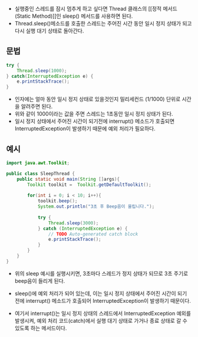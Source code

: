 - 실행중인 스레드를 잠시 멈추게 하고 싶다면 Thread 클래스의 [[정적 메서드(Static Method)]]인 sleep() 메서드를 사용하면 된다.
- Thread.sleep()메소드를 호출한 스레드는 주어진 시간 동안 일시 정지 상태가 되고 다시 실행 대기 상태로 돌아간다.

## 문법

```java
try {
	Thread.sleep(1000);
} catch(InterruptedException e) {
	e.printStackTrace();
}
```

- 인자에는 얼마 동안 일시 정지 상태로 있을것인지 밀리세컨드 (1/1000) 단위로 시간을 알려주면 된다.
- 위와 같이 1000이라는 값을 주면 스레드는 1초동안 일시 정지 상태가 된다.
- 일시 정지 상태에서 주어진 시간이 되기전에 interrupt() 메소드가 호출되면 InterruptedException이 발생하기 때문에 예외 처리가 필요하다.

## 예시

```java
import java.awt.Toolkit;

public class SleepThread {
	public static void main(String []args){
	    Toolkit toolkit =  Toolkit.getDefaultToolkit();
	    
	    for(int i = 0; i < 10; i++){
            toolkit.beep();
            System.out.println("3초 후 Beep음이 울립니다.");
            
            try {
                Thread.sleep(3000);
            } catch (InterruptedException e) {
                // TODO Auto-generated catch block
                e.printStackTrace();
            }
        }
    }
}
```

- 위의 sleep 예시를 실행시키면, 3초마다 스레드가 정지 상태가 되므로 3초 주기로 beep음이 들리게 된다.

- sleep()에 예외 처리가 되어 있는데, 이는 일시 정지 상태에서 주어진 시간이 되기 전에 interrupt() 메소드가 호출되어 InterruptedException이 발생하기 때문이다.

- 여기서 interrupt()는 일시 정지 상태의 스레드에서 InterruptedException 예외를 발생시켜, 예외 처리 코드(catch)에서 실행 대기 상태로 가거나 종료 상태로 갈 수 있도록 하는 메서드이다.